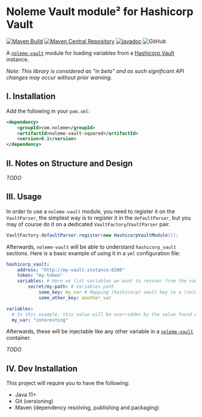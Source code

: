 # Noleme Vault module² for Hashicorp Vault

[![Maven Build](https://github.com/noleme/noleme-vault-squared/actions/workflows/maven.yml/badge.svg?branch=master)](https://github.com/noleme/noleme-vault-squared/actions/workflows/maven.yml)
[![Maven Central Repository](https://maven-badges.herokuapp.com/maven-central/com.noleme/noleme-vault-squared/badge.svg)](https://maven-badges.herokuapp.com/maven-central/com.noleme/noleme-vault-squared)
[![javadoc](https://javadoc.io/badge2/com.noleme/noleme-vault-squared/javadoc.svg)](https://javadoc.io/doc/com.noleme/noleme-vault-squared)
![GitHub](https://img.shields.io/github/license/noleme/noleme-vault-squared)

A [`noleme-vault`](https://github.com/noleme/noleme-vault) module for loading variables from a [Hashicorp Vault](https://github.com/hashicorp/vault) instance.

_Note: This library is considered as "in beta" and as such significant API changes may occur without prior warning._

## I. Installation

Add the following in your `pom.xml`:

```xml
<dependency>
    <groupId>com.noleme</groupId>
    <artifactId>noleme-vault-squared</artifactId>
    <version>0.1</version>
</dependency>
```

## II. Notes on Structure and Design

_TODO_

## III. Usage

In order to use a `noleme-vault` module, you need to register it on the `VaultParser`, the simplest way is to register it in the `defaultParser`, but you may of course do it on a dedicated `VaultFactory`/`VaultParser` pair.

```java
VaultFactory.defaultParser.register(new HashicorpVaultModule());
```

Afterwards, `noleme-vault` will be able to understand `hashicorp_vault` sections. Here is a basic example of using it in a `yml` configuration file:

```yaml
hashicorp_vault:
    address: "http://my-vault-instance:8200"
    token: "my-token"
    variables: # Here we list variables we want to recover from the vault and their corresponding (noleme) vault identifier
        secret/my-path: # Variables path
            some_key: my_var # Mapping (hashicorp) vault key to a (noleme) vault id
            some_other_key: another_var

variables:
  # In this example, this value will be overridden by the value found under secret/my-path.some_key in Hashicorp Vault unless it cannot be read
  my_var: "interesting" 
``` 

Afterwards, these will be injectable like any other variable in a [`noleme-vault`](https://github.com/noleme/noleme-vault) container.

_TODO_

## IV. Dev Installation

This project will require you to have the following:

* Java 11+
* Git (versioning)
* Maven (dependency resolving, publishing and packaging) 

